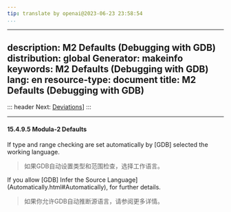 ```yaml
---
tip: translate by openai@2023-06-23 23:58:54
...
```

---
description: M2 Defaults (Debugging with GDB)
distribution: global
Generator: makeinfo
keywords: M2 Defaults (Debugging with GDB)
lang: en
resource-type: document
title: M2 Defaults (Debugging with GDB)
---
::: header
Next: [Deviations](Deviations.html#Deviations)]
:::

---

#### 15.4.9.5 Modula-2 Defaults


If type and range checking are set automatically by [GDB] selected the working language.

> 如果GDB自动设置类型和范围检查，选择工作语言。


If you allow [GDB] Infer the Source Language](Automatically.html#Automatically), for further details.

> 如果你允许GDB自动推断源语言，请参阅更多详情。

